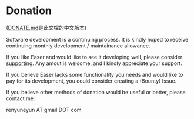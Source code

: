 # Donation

([DONATE.md](DONATE.md)是此文檔的中文版本)

Software development is a continuing process. It is kindly hoped to receive continuing monthly development / maintainance allowance.

If you like Easer and would like to see it developing well, please consider [supporting](https://salt.bountysource.com/teams/easer). Any amout is welcome, and I kindly appreciate your support.

If you believe Easer lacks some functionality you needs and would like to pay for its development, you could consider creating a (Bounty) Issue.

If you believe other methods of donation would be useful or better, please contact me:

renyuneyun AT gmail DOT com